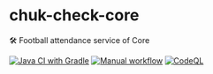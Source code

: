 # chuk-check-core
🛠️ Football attendance service of Core

[![Java CI with Gradle](https://github.com/fcprovin/chuk-check-core/actions/workflows/gradle.yml/badge.svg)](https://github.com/fcprovin/chuk-check-core/actions/workflows/gradle.yml)
[![Manual workflow](https://github.com/fcprovin/chuk-check-core/actions/workflows/manual.yml/badge.svg)](https://github.com/fcprovin/chuk-check-core/actions/workflows/manual.yml)
[![CodeQL](https://github.com/fcprovin/chuk-check-core/actions/workflows/codeql.yml/badge.svg)](https://github.com/fcprovin/chuk-check-core/actions/workflows/codeql.yml)
